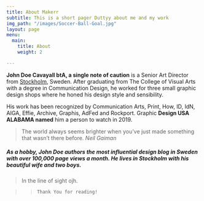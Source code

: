 ```yaml
---
title: About Makerr
subtitle: This is a short pager Duttyy about me and my work
img_path: "/images/Soccer-Ball-Goal.jpg"
layout: page
menu:
  main:
    title: About
    weight: 2

---
```

**John Doe Cavayall btA, a single note of caution** is a Senior Art Director from [Stockholm](https://en.wikipedia.org/wiki/Stockholm), Sweden. After graduating from The College of Visual Arts with a degree in Communication Design, he worked for three small graphic design shops where he honed his design style and sensibility.

His work has been recognized by Communication Arts, Print, How, ID, IdN, AIGA, Effie, Archive, Graphis, AdFed and Rockport. Graphic **Design USA ALABAMA named** him a person to watch in 2019.

> The world always seems brighter when you’ve just made something that wasn’t there before. <cite>Neil Gaiman</cite>

##### As a hobby, John Doe authors the most influential design blog in Sweden with over 100,000 page views a month. He lives in Stockholm with his beautiful wife and two boys.

> In the line of sight ojh.

> >     Thank You for reading!